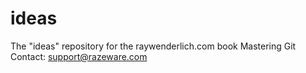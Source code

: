 # ideas
The "ideas" repository for the raywenderlich.com book Mastering Git
Contact: support@razeware.com
